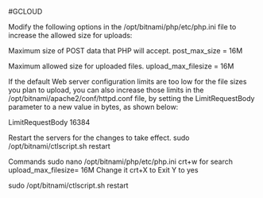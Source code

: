 #GCLOUD

Modify the following options in the 
/opt/bitnami/php/etc/php.ini file to increase the allowed size for uploads:

Maximum size of POST data that PHP will accept.
post_max_size = 16M

Maximum allowed size for uploaded files.
upload_max_filesize = 16M
  
If the default Web server configuration limits are too low for the file sizes you plan to upload, you can also increase those limits in the /opt/bitnami/apache2/conf/httpd.conf file, by setting the LimitRequestBody parameter to a new value in bytes, as shown below:

LimitRequestBody 16384

Restart the servers for the changes to take effect.
sudo /opt/bitnami/ctlscript.sh restart


Commands
sudo nano /opt/bitnami/php/etc/php.ini
crt+w for search
upload_max_filesize= 16M
Change it
crt+X to Exit
Y to yes


sudo /opt/bitnami/ctlscript.sh restart

